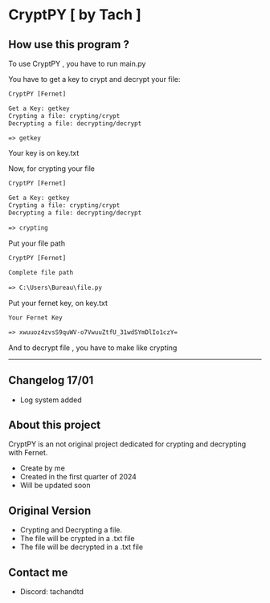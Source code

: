 # CryptPY [ by Tach ]

## How use this program ?

To use CryptPY , you have to run main.py

You have to get a key to crypt and decrypt your file: 

```txt
CryptPY [Fernet]

Get a Key: getkey
Crypting a file: crypting/crypt
Decrypting a file: decrypting/decrypt

=> getkey
```

Your key is on key.txt

Now, for crypting your file

```txt
CryptPY [Fernet]

Get a Key: getkey
Crypting a file: crypting/crypt
Decrypting a file: decrypting/decrypt
 
=> crypting
```

Put your file path

```txt
CryptPY [Fernet]
 
Complete file path
 
=> C:\Users\Bureau\file.py
```

Put your fernet key, on key.txt

```txt
Your Fernet Key

=> xwuuoz4zvsS9quWV-o7VwuuZtfU_31wdSYmDlIo1czY= 
```

And to decrypt file , you have to make like crypting

----------------------------

## Changelog 17/01

- Log system added

## About this project 

CryptPY is an not original project dedicated for crypting and decrypting with Fernet.

- Create by me
- Created in the first quarter of 2024
- Will be updated soon 

## Original Version

- Crypting and Decrypting a file.
- The file will be crypted in a .txt file
- The file will be decrypted in a .txt file

## Contact me

- Discord: tachandtd
